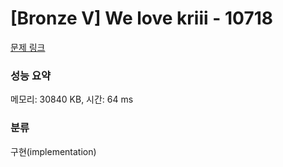 # [Bronze V] We love kriii - 10718 

[문제 링크](https://www.acmicpc.net/problem/10718) 

### 성능 요약

메모리: 30840 KB, 시간: 64 ms

### 분류

구현(implementation)

